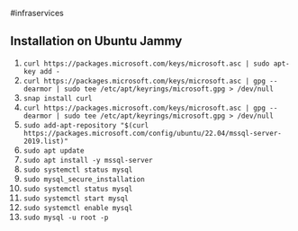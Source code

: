 #infraservices
## Installation on Ubuntu Jammy
  1. `curl https://packages.microsoft.com/keys/microsoft.asc | sudo apt-key add -`
  2. `curl https://packages.microsoft.com/keys/microsoft.asc | gpg --dearmor | sudo tee /etc/apt/keyrings/microsoft.gpg > /dev/null`
  3. `snap install curl`
  4. `curl https://packages.microsoft.com/keys/microsoft.asc | gpg --dearmor | sudo tee /etc/apt/keyrings/microsoft.gpg > /dev/null`
  5. `sudo add-apt-repository "$(curl https://packages.microsoft.com/config/ubuntu/22.04/mssql-server-2019.list)"`
  6. `sudo apt update`
  7. `sudo apt install -y mssql-server`
  8. `sudo systemctl status mysql`
  9. `sudo mysql_secure_installation`
  10. `sudo systemctl status mysql`
  11. `sudo systemctl start mysql`
  12. `sudo systemctl enable mysql`
  13. `sudo mysql -u root -p`